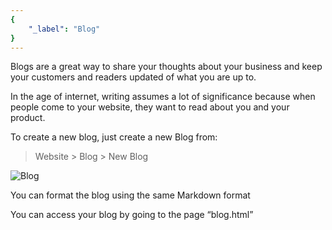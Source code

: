 ```yaml
---
{
	"_label": "Blog"
}
---
```

Blogs are a great way to share your thoughts about your business and keep your customers and readers updated of what you are up to.

In the age of internet, writing assumes a lot of significance because when people come to your website, they want to read about you and your product.

To create a new blog, just create a new Blog from:

> Website > Blog > New Blog


![Blog](img/blog.png)


You can format the blog using the same Markdown format

You can access your blog by going to the page “blog.html”
